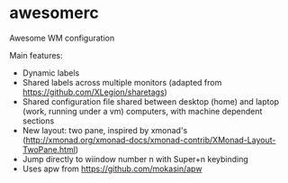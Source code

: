 # awesomerc
Awesome WM configuration

Main features:
* Dynamic labels
* Shared labels across multiple monitors (adapted from https://github.com/XLegion/sharetags)
* Shared configuration file shared between desktop (home) and laptop (work, running under a vm) computers, with machine dependent sections
* New layout: two pane, inspired by xmonad's (http://xmonad.org/xmonad-docs/xmonad-contrib/XMonad-Layout-TwoPane.html)
* Jump directly to wiindow number n with Super+n keybinding
* Uses apw from https://github.com/mokasin/apw
